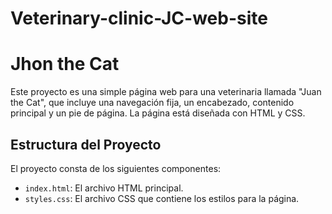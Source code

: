 # Veterinary-clinic-JC-web-site
# Jhon the Cat

Este proyecto es una simple página web para una veterinaria llamada "Juan the Cat", que incluye una navegación fija, un encabezado, contenido principal y un pie de página. La página está diseñada con HTML y CSS.

## Estructura del Proyecto

El proyecto consta de los siguientes componentes:

- `index.html`: El archivo HTML principal.
- `styles.css`: El archivo CSS que contiene los estilos para la página.